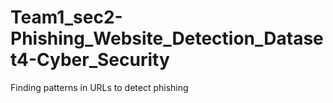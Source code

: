 # Team1_sec2-Phishing_Website_Detection_Dataset4-Cyber_Security
Finding patterns in URLs to detect phishing
